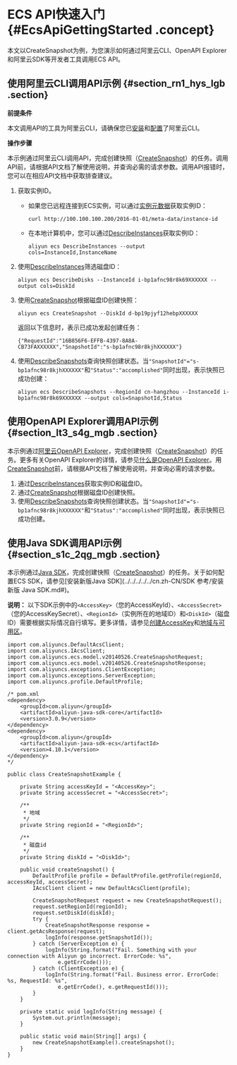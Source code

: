 # ECS API快速入门 {#EcsApiGettingStarted .concept}

本文以CreateSnapshot为例，为您演示如何通过阿里云CLI、OpenAPI Explorer和阿里云SDK等开发者工具调用ECS API。

## 使用阿里云CLI调用API示例 {#section_rn1_hys_lgb .section}

**前提条件**

本文调用API的工具为阿里云CLI，请确保您已[安装](https://help.aliyun.com/document_detail/90765.html)和[配置](https://help.aliyun.com/document_detail/90766.html)了阿里云CLI。

**操作步骤**

本示例通过阿里云CLI调用API，完成创建快照（[CreateSnapshot](cn.zh-CN/API参考/快照/CreateSnapshot.md#)）的任务。调用API前，请根据API文档了解使用说明，并查询必需的请求参数。调用API报错时，您可以在相应API文档中获取排查建议。

1.  获取实例ID。
    -   如果您已远程连接到ECS实例，可以通过[实例元数据](../../../../../cn.zh-CN/用户指南/实例/实例自定义数据和元数据/实例元数据.md#)获取实例ID：

        ```
        curl http://100.100.100.200/2016-01-01/meta-data/instance-id
        ```

    -   在本地计算机中，您可以通过[DescribeInstances](cn.zh-CN/API参考/实例/DescribeInstances.md#)获取实例ID：

        ```
        aliyun ecs DescribeInstances --output cols=InstanceId,InstanceName
        ```

2.  使用[DescribeInstances](cn.zh-CN/API参考/实例/DescribeInstances.md#)筛选磁盘ID：

    ```
    aliyun ecs DescribeDisks --InstanceId i-bp1afnc98r8k69XXXXXX --output cols=DiskId
    ```

3.  使用[CreateSnapshot](cn.zh-CN/API参考/快照/CreateSnapshot.md#)根据磁盘ID创建快照：

    ```
    aliyun ecs CreateSnapshot --DiskId d-bp19pjyf12hebpXXXXXX
    ```

    返回以下信息时，表示已成功发起创建任务：

    ```
    {"RequestId":"16B856F6-EFFB-4397-8A8A-CB73FAXXXXXX","SnapshotId":"s-bp1afnc98r8kjhXXXXXX"}
    ```

4.  使用[DescribeSnapshots](cn.zh-CN/API参考/快照/DescribeSnapshots.md#)查询快照创建状态。当`"SnapshotId"="s-bp1afnc98r8kjhXXXXXX"`和`"Status":"accomplished"`同时出现，表示快照已成功创建：

    ```
    aliyun ecs DescribeSnapshots --RegionId cn-hangzhou --InstanceId i-bp1afnc98r8k69XXXXXX --output cols=SnapshotId,Status
    ```


## 使用OpenAPI Explorer调用API示例 {#section_lt3_s4g_mgb .section}

本示例通过[阿里云OpenAPI Explorer](https://api.aliyun.com/new#/?product=Ecs)，完成创建快照（[CreateSnapshot](cn.zh-CN/API参考/快照/CreateSnapshot.md#)）的任务。更多有关OpenAPI Explorer的详情，请参见[什么是OpenAPI Explorer](https://help.aliyun.com/document_detail/74407.html)。用[CreateSnapshot](cn.zh-CN/API参考/快照/CreateSnapshot.md#)前，请根据API文档了解使用说明，并查询必需的请求参数。

1.  通过[DescribeInstances](https://api.aliyun.com/new#/?product=Ecs&api=DescribeInstances)获取实例ID和磁盘ID。
2.  通过[CreateSnapshot](https://api.aliyun.com/new#/?product=Ecs&api=CreateSnapshot)根据磁盘ID创建快照。
3.  使用[DescribeSnapshots](https://api.aliyun.com/new#/?product=Ecs&api=DescribeSnapshots)查询快照创建状态。当`"SnapshotId"="s-bp1afnc98r8kjhXXXXXX"`和`"Status":"accomplished"`同时出现，表示快照已成功创建。

## 使用Java SDK调用API示例 {#section_s1c_2qg_mgb .section}

本示例通过[Java SDK](https://github.com/aliyun)，完成创建快照（[CreateSnapshot](cn.zh-CN/API参考/快照/CreateSnapshot.md#)）的任务。关于如何配置ECS SDK，请参见[安装新版Java SDK](../../../../../cn.zh-CN/SDK 参考/安装新版 Java SDK.md#)。

**说明：** 以下SDK示例中的`<AccessKey>`（您的AccessKeyId）、`<AccessSecret>`（您的AccessKeySecret）、`<RegionId>`（实例所在的地域ID）和`<DiskId>`（磁盘ID）需要根据实际情况自行填写。更多详情，请参见[创建AccessKey](../../../../../cn.zh-CN/通用参考/创建AccessKey.md#)和[地域与可用区](../../../../../cn.zh-CN/通用参考/地域和可用区.md#)。

```
import com.aliyuncs.DefaultAcsClient;
import com.aliyuncs.IAcsClient;
import com.aliyuncs.ecs.model.v20140526.CreateSnapshotRequest;
import com.aliyuncs.ecs.model.v20140526.CreateSnapshotResponse;
import com.aliyuncs.exceptions.ClientException;
import com.aliyuncs.exceptions.ServerException;
import com.aliyuncs.profile.DefaultProfile;

/* pom.xml
<dependency>
    <groupId>com.aliyun</groupId>
    <artifactId>aliyun-java-sdk-core</artifactId>
    <version>3.0.9</version>
</dependency>
<dependency>
    <groupId>com.aliyun</groupId>
    <artifactId>aliyun-java-sdk-ecs</artifactId>
    <version>4.10.1</version>
</dependency>
*/  

public class CreateSnapshotExample {

    private String accessKeyId = "<AccessKey>";
    private String accessSecret = "<AccessSecret>";

    /**
     * 地域
     */
    private String regionId = "<RegionId>";

    /**
     * 磁盘id
     */
    private String diskId = "<DiskId>";

    public void createSnapshot() {
        DefaultProfile profile = DefaultProfile.getProfile(regionId, accessKeyId, accessSecret);
        IAcsClient client = new DefaultAcsClient(profile);

        CreateSnapshotRequest request = new CreateSnapshotRequest();
        request.setRegionId(regionId);
        request.setDiskId(diskId);
        try {
            CreateSnapshotResponse response = client.getAcsResponse(request);
            logInfo(response.getSnapshotId());
        } catch (ServerException e) {
            logInfo(String.format("Fail. Something with your connection with Aliyun go incorrect. ErrorCode: %s",
                e.getErrCode()));
        } catch (ClientException e) {
            logInfo(String.format("Fail. Business error. ErrorCode: %s, RequestId: %s",
                e.getErrCode(), e.getRequestId()));
        }
    }

    private static void logInfo(String message) {
        System.out.println(message);
    }

    public static void main(String[] args) {
        new CreateSnapshotExample().createSnapshot();
    }
}
```

